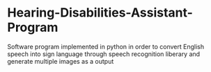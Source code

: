 # Hearing-Disabilities-Assistant-Program
Software program implemented in python in order to convert English speech into sign language 
through speech recognition liberary and generate multiple images as a output

